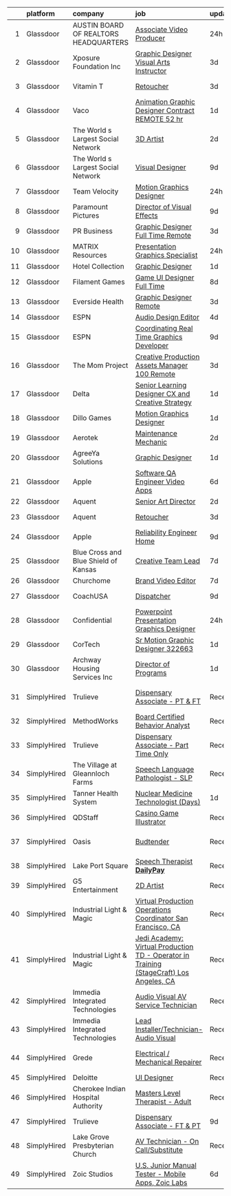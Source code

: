 

|    | platform    | company                               | job                                                                                                                                                                                                                                                                                                                                                                                                                                                                                                                                                                                                                                                                                                                                                                                                                                                                                                                                                                                                                                                                                                                                                                                                                                                                                                                                                 | update_time   | location                 |
|---:|:------------|:--------------------------------------|:----------------------------------------------------------------------------------------------------------------------------------------------------------------------------------------------------------------------------------------------------------------------------------------------------------------------------------------------------------------------------------------------------------------------------------------------------------------------------------------------------------------------------------------------------------------------------------------------------------------------------------------------------------------------------------------------------------------------------------------------------------------------------------------------------------------------------------------------------------------------------------------------------------------------------------------------------------------------------------------------------------------------------------------------------------------------------------------------------------------------------------------------------------------------------------------------------------------------------------------------------------------------------------------------------------------------------------------------------|:--------------|:-------------------------|
|  1 | Glassdoor   | AUSTIN BOARD OF REALTORS HEADQUARTERS | [Associate Video Producer](https://www.glassdoor.com/partner/jobListing.htm?pos=102&ao=1110586&s=58&guid=00000181b88c5df9b5d5897e800b73ce&src=GD_JOB_AD&t=SR&vt=w&ea=1&cs=1_423cadba&cb=1656658616227&jobListingId=1007973154065&cpc=632C08DE5A4EA969&jrtk=3-0-1g6s8ongsj4ht801-1g6s8onhai6hs800-01ecd5dc6df1b501--6NYlbfkN0CzcDFs8cjNZITHzPaspPYUdxCTppyanGLeq-qEeiOFHwY2WUyAnrlCtEZ5GVhe4twuwkeqr4_pF1yvj7ac6m-f5901tEcCJT60M50YzRJ4UZadKXZh7DfT8HXPoiqWHcKPweUpn6hWm4MJc5-etzsvyH7xlHGwUzlnKrT1uJzPWkt56GE51CZ4CZFn9nysYgga84DMZqube1kT6quX_q0F0ebKRW3-_GwjcDuEgHZYvTh2Bkzs-PT-DSlEW7cs7eaU6GS5Xcs-KcleCVGEMK5_TQdMWro7JXHtOiPIi0MpJ4h-2UMqS-OeNwSbkFtcBgrnlkoUM0ffyvqf8L8AlnoUezceC7TV0feehaf07ZuULVP6nHOC6T4JRlF4x1bKvuUtgeerueI5T4B1rN5zeP5N7MdpKqQcmuvTXwUB3sZtt60_ns3NHkT3QVxO-tajyJh5VfVb9l-fF0mNwn9MJSvuEV0MylnuUP3BD65W6niCynNrL2sGXOcosLQjGNr_Nec%3D)                                                                                                                                                                                                                                                                                                                                                                                                                                                                                   | 24h           | Austin, TX               |
|  2 | Glassdoor   | Xposure Foundation Inc                | [Graphic Designer Visual Arts Instructor](https://www.glassdoor.com/partner/jobListing.htm?pos=111&ao=1110586&s=58&guid=00000181b88c5df9b5d5897e800b73ce&src=GD_JOB_AD&t=SR&vt=w&ea=1&cs=1_d419dc06&cb=1656658616229&jobListingId=1007966152692&cpc=6BF42D0955AE9A34&jrtk=3-0-1g6s8ongsj4ht801-1g6s8onhai6hs800-8a365a13a67c87b9--6NYlbfkN0CHpSnjIPxMtekS58WZl5Olhjo2iWL5RjE_Boe0ccr3FrdQcWsIa6cPLpqwPByxO2dTXts7-qFqiHZBmtL476r0XdH1XalTepm69oHNNringuwtEbRhHexcHn9Q-A6nFTzr0BuIWJLW59AN5qeFejD37qSwlZzEfr8RYL4MUILiHfgoIecLRZkDhJ7XQ-w6lZfi5kWgq_sjccI0mCdx1R3CM0h8EvCg2dOpNF476fKrm-laL3lhWUzeDcpXrH5tbsNReWoBU8ZvpoE43qum6cT38oUHB7TiOFMeIuj3JWnIyMHv7Z3ABtD6RYSm6AHnIMYNTk1HgLTPOuLLKzF2dq342PIe_fJ12597tPFTQr6E-3DdLkd3Lij6w2W9oMdDIaKJnwH18-gdHlmuf_GfdizzRWuwgTDcdgPa4xTYBuPKqcIT2yuutCCtNRl9QQZP9B9MOeHEvMhdhffH5DMqJ_9z8vcFvADDQ-54jFWHJd7d5EYnl4NYoDe33WvfO43RIau9HpBVnZLQqxvxnsb5rrLk)                                                                                                                                                                                                                                                                                                                                                                                                                                                  | 3d            | New York, NY             |
|  3 | Glassdoor   | Vitamin T                             | [Retoucher](https://www.glassdoor.com/partner/jobListing.htm?pos=119&ao=1110586&s=58&guid=00000181b88c5df9b5d5897e800b73ce&src=GD_JOB_AD&t=SR&vt=w&cs=1_dd671175&cb=1656658616229&jobListingId=1007966840944&cpc=32EE424DE2B657EB&jrtk=3-0-1g6s8ongsj4ht801-1g6s8onhai6hs800-458f20c67496f886--6NYlbfkN0DMrcEu7yrtATojKJA7cEzGQ3FdRGWLh0CZQInL4ECGI6k5tN82kdM0cJmh4vC7GgicCuPW6XhUvTCezHddYGKn3kAU4L0SX9Jyx3DjUJ2YynEVYkwR9Y8HTdu1tRL5szvjUrFm6K9Kd9NNjkflS5dPtxEKooeTbkXep_NDaRCzIrDWzuHmIsJETJZU7GvAYPR1m2e5xxRvhHJ9vJG_Jfst7jC7Ej2AueSeiQJWVuPdcWqPfsxHAa24wI6zGNqzBo-EqhtqvsFtga68Y2Zuc5sOaW4kNnZuKAotsHV6ds4b53pDEJqOBvvfXrtcoItG0ftGpyq0xpwxKmBnWMDpQfHSQPCHZFoG6j5K6eWi5adUlTI4GuEjYYLuLyRELeuY_EwkFnQLmlz6IIBfpAueCWCNVY-xD-g92iy8dp3K8k-48ZIZd0UgPToAW60igKf4vCGOkgYqeC5YEZKi8-b5GKCw)                                                                                                                                                                                                                                                                                                                                                                                                                                                                                                                                                     | 3d            | Corte Madera, CA         |
|  4 | Glassdoor   | Vaco                                  | [Animation Graphic Designer Contract REMOTE  52 hr](https://www.glassdoor.com/partner/jobListing.htm?pos=123&ao=1110586&s=58&guid=00000181b88c5df9b5d5897e800b73ce&src=GD_JOB_AD&t=SR&vt=w&ea=1&cs=1_1c03ada5&cb=1656658616230&jobListingId=1007971871608&cpc=451933188B21919D&jrtk=3-0-1g6s8ongsj4ht801-1g6s8onhai6hs800-d4d4a80fe2e5aae8--6NYlbfkN0D_sybMACCpf9B-677oK5j6rPldVB6BlrVvFjO_o-GJZbzuF-qh4PxErFUqfUsv_6thq8g4D528oZ7ZC6V_prj0abU2-epovRai-qZXnmaBSbOCT3Oy3osdvbpymSrBpBhksOZe_KeUepKZAREmJN4LsPPetNaXk-TapOqKYSgPIJBpn5-T1KQu_1hjO2gztrlfzFnfn_E0Xna2oGjXoyvUxHQnrtdF6bA4519MBgHPEdg8IYMK0EiKPFh_BMcTxyxxB2oNAZcF1CVUeFFQorTk-q36lwDmefg6RrWOKMk2LwtEjDRscY6ZK5YWL1CgYxhKrq0Ht3s4YJf6RwyBrDLUyTW74pCUA2NchB9eTkeq3m9eNuMdxpCLjstm3BMxIVJupHJ_rtdWHBroANiaFo7iSwSS-t95RPMNM23h-77VoqLrkZsCPW0Et3Gi1V4ynuELgrEOL_fcA-JjSicvciUkU9BHvckwzUfHtYvuptOLy8RGqxIP0zsAASP6I_9n1m7oG6SV64QUEmMs9dM57G9wgfgt0A41RIg%3D)                                                                                                                                                                                                                                                                                                                                                                                                                          | 1d            | Atlanta, GA              |
|  5 | Glassdoor   | The World s Largest Social Network    | [3D Artist](https://www.glassdoor.com/partner/jobListing.htm?pos=122&ao=1110586&s=58&guid=00000181b88c5df9b5d5897e800b73ce&src=GD_JOB_AD&t=SR&vt=w&ea=1&cs=1_7d88d2aa&cb=1656658616230&jobListingId=1007969858041&cpc=654405A9B1E0A9F5&jrtk=3-0-1g6s8ongsj4ht801-1g6s8onhai6hs800-c7eae5518b519f61--6NYlbfkN0DSgjPPcnEdvoK3uuxfISLALE6pB1FR7YSHOr_tSg5_QGIhoz_2VqUepdcKLBLI_zSc8JSYPrJksObRBuCGAA0maepQYUNpBDjQ2JWKdMFomExmsvrdiEPDeqsyAKcBfgwefEcHVx_WeFY5uMafxHqLy-MNjpP-2O4gEBHOybauJ4v1fGOvD5GYNhdpW3FFZGrP0NWGV2M_vXLKMNTz_4gt-dVWsOgS3RKaIEQkIjjlocpdnRwBdsfu43Mo466yMHT0jsYfhpA9-HASCbauKrmsY95chgRJWF7WpVbMMgKawzKW31A0OaTMHHI0SMiuPovDmIQuC_Z-14M9hxGila0L_RaPJUEV9OyzWaGgMOfGiJlciZruDzRH7dg5ZkDXGnF0isPEVK4NPMpBJtMeFnHr_8WBGC3Bqrwb0_rxJMRk-mmp9tVzBVkwPp73TMnF2CFA873tvEJk-vv8FXNgUj_lL-PT2f0tbCVBmO_YIkqBxdHORHXi1ju5r8GisvHcOP9XJfBII1VPmASRjMWsM41WydTZCfV6D_mb4BJAFnSGoTm5gYxz3c1oVJ3RBZ92OhWxQ3Rv7PMQNQ%3D%3D)                                                                                                                                                                                                                                                                                                                                                                                                                    | 2d            | Burlingame, CA           |
|  6 | Glassdoor   | The World s Largest Social Network    | [Visual Designer](https://www.glassdoor.com/partner/jobListing.htm?pos=118&ao=1110586&s=58&guid=00000181b88c5df9b5d5897e800b73ce&src=GD_JOB_AD&t=SR&vt=w&ea=1&cs=1_d71300ed&cb=1656658616229&jobListingId=1007955687007&cpc=654405A9B1E0A9F5&jrtk=3-0-1g6s8ongsj4ht801-1g6s8onhai6hs800-ce8889ce7fc4f548--6NYlbfkN0DSgjPPcnEdvoK3uuxfISLALE6pB1FR7YSHOr_tSg5_QGIhoz_2VqUepdcKLBLI_zQ5boPxTjRiTM9bxT1QoaUOlrfsHjXjdD7u_YtKGV3lMlJO6Y-qOS1T_1INYeJezg33-OILdvl-nqj3731pyrhlwU2TCpzVvVh0ZCH5wJIOVcJpkMs-7SvtT4PMAcPweADp1FPdvE642c9-hP4wEPIYTIcMKDZ4cE-UeNB3FKzcpzTD3_PW5TyQ7pTvuKW_fo3wvYnSOgVn5Te-_-ibpkhJ3TKDrCxQWNvFQFOLFg0jzivNcFpUq8oztpgVT8Jdn4_sNsFCN9DbH1Cw9TTBuSrErE-dwJPUcEPxpxDF4d1wHF8L9oT8p5n38E5NtvVMkc0NyKiYG96xtt335DIXBxX_tw_q1DmNHvDRJUVY4D3UBIAMltLk-9ozX7IbFwOp-QubEmqBY0x7Bs4wcl4Tj-OGGW7X6Eojn_We9sLmVdWqYY8YFhGVhf5Zo7TGYsE_OqRGsd1n0wib129LbKIc2Vzr6IldAPegm_cAL8HbwgQJHL91FP5PW0xsOwtLBzBaydSHrORChv5eMg%3D%3D)                                                                                                                                                                                                                                                                                                                                                                                                              | 9d            | San Francisco, CA        |
|  7 | Glassdoor   | Team Velocity                         | [Motion Graphics Designer](https://www.glassdoor.com/partner/jobListing.htm?pos=103&ao=1110586&s=58&guid=00000181b88c5df9b5d5897e800b73ce&src=GD_JOB_AD&t=SR&vt=w&ea=1&cs=1_5e020b46&cb=1656658616227&jobListingId=1007973989941&cpc=70D6958B2CFB98E6&jrtk=3-0-1g6s8ongsj4ht801-1g6s8onhai6hs800-ea543584044f705d--6NYlbfkN0BmIoKocX2EPZz2-LnVx7uj6CrWseJC8UJJqrhDAcGvGRNfkRIuQJORHMGhgoMLvmYGsRsmv1pPn76ZsP_8RNjZ-MQZjfppVK3kdaEAmYsjJbUQfhv68w-4RDZGBFONO9bTiyU9tlfJM0B78Fejc0CpaC_gox3WUqy6473I44zGDINgRU_zKAcURw-aCB1BfvQQxxU-FtSiO4I2FKwy6dSE0a-r1v_FKwdLTjx1aYh_Pw0m2w8vLrotO-h_rcvxa9PAPycKCYo8vl7jOkk1ZzUDI0Jrkqg1gC9khbIG3u_VjRXmgCViK1KKYT1wzfq7oZqYI0WD7oqZSyI2FczDBoQCVFQ16AI_PllnrfnYvRcPz3gUXDWiBvqCQnqS_BhF6t_-UbHF0H8_14ckqCQOf1Pde2bLEeBaaF0tXevbdEM255ZAn89PLbAntOJn_CbUAha6cioSLQ_TrLo03-9CrUc5YHOxOjN6dieYl16EOrb885VV07bFDBYuMgD9WIZLBmQ_m82aUWB5Gw%3D%3D)                                                                                                                                                                                                                                                                                                                                                                                                                                                                     | 24h           | Remote                   |
|  8 | Glassdoor   | Paramount Pictures                    | [Director of Visual Effects](https://www.glassdoor.com/partner/jobListing.htm?pos=127&ao=1136043&s=58&guid=00000181b88c5df9b5d5897e800b73ce&src=GD_JOB_AD&t=SR&vt=w&cs=1_0e3cb702&cb=1656658616230&jobListingId=1007955077273&jrtk=3-0-1g6s8ongsj4ht801-1g6s8onhai6hs800-42e46bc7dd9808c1-)                                                                                                                                                                                                                                                                                                                                                                                                                                                                                                                                                                                                                                                                                                                                                                                                                                                                                                                                                                                                                                                         | 9d            | Los Angeles, CA          |
|  9 | Glassdoor   | PR Business                           | [Graphic Designer   Full Time  Remote ](https://www.glassdoor.com/partner/jobListing.htm?pos=105&ao=1110586&s=58&guid=00000181b88c5df9b5d5897e800b73ce&src=GD_JOB_AD&t=SR&vt=w&ea=1&cs=1_8f345ddf&cb=1656658616228&jobListingId=1007966459820&cpc=F41FEAB56D215062&jrtk=3-0-1g6s8ongsj4ht801-1g6s8onhai6hs800-215a19451a257366--6NYlbfkN0CjwBwvfVX1b9kDLr-RY4VyrIfcKb_a4-FgxXoxzwQLf-5TVTX78as9mxXK_rXE3KMZ-KQ6gN7acdxr187QaNw7QG2-q4Z_ctUwf4TLSGCvObpLusFm-N9_23-ESTFwS6zU41hUkvMqLoiYJUcqnqn4frsANllnSaFCsUH1psxv4V_GKL-sfNNjY_kEtdzYmm1NxskCkH134qvo3i8ubfgs8PQWhtUKSWTDpbsiTOBll7v7UyUUrqgkYx2Jv1QzxyTMBMweyCCSg4PDG6gSXmlu2dVn_zJ2BXDH5DMN4kcz2qKYH9k3P0t8U4vFgJ6k5TRvsAkysqOrs13vGLR3_WqQEcQ_P9IVOlLUxnM56TasI6hreSTVrSdYbb-ZLz5W4XR44rGTErZLIWKVL0tNPwPol7M8Nm8eh55KnmksvPT1nQA56NNlVFIYu9abWMmxqIWqqTf-u7ydGWfM2fvdadfA0MIsPm72kbUY_LFLfF-FgsyeKeCfuoR3vNtF_XYia8s%3D)                                                                                                                                                                                                                                                                                                                                                                                                                                                                      | 3d            | Remote                   |
| 10 | Glassdoor   | MATRIX Resources                      | [Presentation Graphics Specialist](https://www.glassdoor.com/partner/jobListing.htm?pos=121&ao=1110586&s=58&guid=00000181b88c5df9b5d5897e800b73ce&src=GD_JOB_AD&t=SR&vt=w&ea=1&cs=1_69aac071&cb=1656658616230&jobListingId=1007973733463&cpc=FB7E4A1762AE5BEC&jrtk=3-0-1g6s8ongsj4ht801-1g6s8onhai6hs800-a62b5f047dc4b6fd--6NYlbfkN0De5ppvndiyxA0pMSLQzOe_j9Mra0KF_8EhxTxOKXtZIfhM20E97mGJ6rqAxbACvL-cqAF-LbHge5qlUJ8Xb7cG7dOjdhgwkpFTkFp7tgIo7_0uQXUrHSageNGZ7bRRgnULAqrkfFo0X7TZoFmY6R4spA8C6oV5v05za3hbZx801fVehutvCVClPq5UqOWFk2aRHeG0NQvcnb69kfdStRw2kd7D3q1HaOPzPXwSjn4C-FuSmg39ggviuJYxZ1oLGbWQQU5fVcNZZkM4sDatxATJuGa3UnqszeedgdZyhofFGliddiKxns8i3dMk5dUR2a2JTKjDIiKrOPGln1xb1ZU3zsm1xUCweMpWXWAQEcwYdyF3kT9xlaQfva_VaCaKQCXZfy0JMX5NM9OhL5x5Jc24-bDWYOO-DhuocAcrSuY1WQEYim09qnMRyVrHT4O11lxWWlr71NFMz6c6hl1UDm9kq0sCt3lREzgxy9P5ycCvbnOxsmiLRJmO9aN7Yv666ZMQCTUXgHCOM7-mEQI9o1JWGgaov2fMJsIssQt48ANthPTjAJcTP25Z)                                                                                                                                                                                                                                                                                                                                                                                                                         | 24h           | New York, NY             |
| 11 | Glassdoor   | Hotel Collection                      | [Graphic Designer](https://www.glassdoor.com/partner/jobListing.htm?pos=107&ao=1110586&s=58&guid=00000181b88c5df9b5d5897e800b73ce&src=GD_JOB_AD&t=SR&vt=w&ea=1&cs=1_88a1b15b&cb=1656658616228&jobListingId=1007970682240&cpc=9C2286EA3771AAF6&jrtk=3-0-1g6s8ongsj4ht801-1g6s8onhai6hs800-2846fa6930b00c17--6NYlbfkN0BzrZSFdAVV-1Jeo9bHpapEEpS_U15z8xqaVgI2ZBIzHuwp5rJLlL1tUgNGcQkftNQ87PAfNzgfSpEcj_O2YG-_1cue5LwENbmDs2TrZo-9xFUjMQxf1GhjxyAyenVSar3jLtOGdd0zuCckrIQw5cIzcnNGsMMI1UOwPzfWRiFwCbxviB7h8swPi30-IuGIFGJJM-ux2wTyOhJkfnnzvrEl4A0iLv6hHmdOPNUmsN2It7NFiNrIP3WllOlmTYiRlPYwf7yUmDZtjqQE6xUXNwWhNBM-NdNd_bdW95TcFudsp5b2nyh6PqaX1ABecvEP0wBKijgxSp9atrgR_4OccVd866LUgikKcFBANm3XmjvjxEh8F7HYSFs2U56EBHRm5EZ4_3Njo-S-MgWxwDJIP_oJPaVixOk4byv4RQNsdBM1C9C1VTv-kaZ1mvw-gxmQaVTZ76Zj5vyp7rsRwuI6vuiwAyedqFQgM_uK1L7_xw_3xLbRr5CJlB_iI8tIljl-jx0%3D)                                                                                                                                                                                                                                                                                                                                                                                                                                                                                           | 1d            | Miami, FL                |
| 12 | Glassdoor   | Filament Games                        | [Game UI Designer   Full Time](https://www.glassdoor.com/partner/jobListing.htm?pos=104&ao=1110586&s=58&guid=00000181b88c5df9b5d5897e800b73ce&src=GD_JOB_AD&t=SR&vt=w&ea=1&cs=1_b426a114&cb=1656658616227&jobListingId=1007956964808&cpc=AF770993EC679D41&jrtk=3-0-1g6s8ongsj4ht801-1g6s8onhai6hs800-4cb49892fb7fcc95--6NYlbfkN0CIHMGocNKd5hoXLwwKXhS247lQakt22NtwViB8HW65UO_fRUkh-j7Og1M8k5VNV9qYPiHtjiCoY_O-c9otiDtR9LNNKFnoF5Wicp50DmFLbTl-GMUESfQFvHm4qb9t0MWvEWUxc542U7m8IAjIlC0QIQeu1griOijYGId8il01kB8D3wwdT0JXlfjOe_O1cvV6wnSIDH-LFKTx6_sGMtRkBCKrKNDb3anxJpUP3g4Mccw0Y6LUzbWSJrEFwKf9oFpeCcDt2cNfSuMap1qZjU9qGgvA7BoYs8hDMT5Jh1GO2D1H5xd5LMJ_CvNnmSJdHzgQlnKOiD970yW89f0jfeh84v5Z-ziI0yRxfeNzfp93bugQW8U3XNQSI2nA1ijibWbDmfasNX9MSg2AiHAkgK2x1wBa4qawUx_D17-a3mjP1qcrO7sI8qiP2glSVQ9uqPA%3D)                                                                                                                                                                                                                                                                                                                                                                                                                                                                                                                                               | 8d            | Madison, WI              |
| 13 | Glassdoor   | Everside Health                       | [Graphic Designer   Remote](https://www.glassdoor.com/partner/jobListing.htm?pos=128&ao=1136043&s=58&guid=00000181b88c5df9b5d5897e800b73ce&src=GD_JOB_AD&t=SR&vt=w&cs=1_b8a0caa5&cb=1656658616230&jobListingId=1007967278069&jrtk=3-0-1g6s8ongsj4ht801-1g6s8onhai6hs800-eb07eee0f1a4525e-)                                                                                                                                                                                                                                                                                                                                                                                                                                                                                                                                                                                                                                                                                                                                                                                                                                                                                                                                                                                                                                                          | 3d            | Remote                   |
| 14 | Glassdoor   | ESPN                                  | [Audio Design Editor](https://www.glassdoor.com/partner/jobListing.htm?pos=108&ao=1110586&s=58&guid=00000181b88c5df9b5d5897e800b73ce&src=GD_JOB_AD&t=SR&vt=w&cs=1_85e1b7bf&cb=1656658616228&jobListingId=1007964563173&cpc=26740BCDE5E48596&jrtk=3-0-1g6s8ongsj4ht801-1g6s8onhai6hs800-b4bb0e5f13d1bf4c--6NYlbfkN0DAFTyt7pbDCC2JPO79CSdi1dIb81yjczP5qsKcZIxgiYm3-7g-689Ur9xqU8QiYHUeF44ajlnG-G8zXlcfqY5JfEoOU8EhSQ4Dy6hfJ1noPqFHePcF6ghgTK4Kz5YgKS4hudzZcptybU9V0YTkzn5bVmChCZ7EAOujRNets6W5dfRAHbNVrN9vijA-huzmd3TEzSrRLttbJBpbebbsaONkb89DvkAtITmsyr1xri2x6rdPYHeQ0xb8-vpNhSbtO2jELN-6ukKhR8tO-FlB47LDErTpuB1-aF4oTz68De3Rl_whJSumQRdNbdQnSiArUV6gpbxmXBA-Exym3v2F9TG4fIxZWpf19mfF0L5Hdi5sQVHTv_EdJEZS_EQT0AGgDXm2Bl13KwQ829DlJs8OAkwsmw4JUzCBnR4VYSue38MbEqYPy_wGju1Eip9UrDPRPbgVSWwHofeg7A%3D%3D)                                                                                                                                                                                                                                                                                                                                                                                                                                                                                                                                               | 4d            | Bristol, CT              |
| 15 | Glassdoor   | ESPN                                  | [Coordinating Real Time Graphics Developer](https://www.glassdoor.com/partner/jobListing.htm?pos=110&ao=1110586&s=58&guid=00000181b88c5df9b5d5897e800b73ce&src=GD_JOB_AD&t=SR&vt=w&cs=1_58faddb2&cb=1656658616228&jobListingId=1007954527640&cpc=84DBBAA61F05C438&jrtk=3-0-1g6s8ongsj4ht801-1g6s8onhai6hs800-3bf1e19fdc7deb42--6NYlbfkN0DAFTyt7pbDCC2JPO79CSdi1dIb81yjczP5qsKcZIxgiYm3-7g-689Ur9xqU8QiYHXm6cj8mBLtdDwtBNZdWLbw4z7Mol2IX46XtTphJDI4PQsq0KOwrqLd805UhuK6p79Y7kXJ6Z5E7WE5oA2EwWbtVzjxqrUDvMU13GuEZ9PHheXHXr82YWdKZ6yzv1Hek5BWyyArACckdwDx74zCBRMAcSYxP2aKfxe8HMeWbRtv7spKN-iFLeHF3KgOuafmKFgmyIaoEZwLnCF2ZaPiA1rIkbpJoYGUxbGx_g4c_alRnfGdASfXwyr-OfDpcQMZMyiGkU2EVUTrIU4bYN63NBiSPIlMIYPi-2kJIzm5Vlc6PfKf5gRMl6AzVMF_dv9bDcd28TepisNeqeCA2M7fizCjtGA4I7ABVwhzqPwa67GM4NOqncELW-5qzUnLX3Jf4EXGqSoMUvZrJw%3D%3D)                                                                                                                                                                                                                                                                                                                                                                                                                                                                                                                         | 9d            | Bristol, CT              |
| 16 | Glassdoor   | The Mom Project                       | [Creative Production Assets Manager  100  Remote ](https://www.glassdoor.com/partner/jobListing.htm?pos=117&ao=1110586&s=58&guid=00000181b88c5df9b5d5897e800b73ce&src=GD_JOB_AD&t=SR&vt=w&cs=1_48bb8069&cb=1656658616229&jobListingId=1007967335052&cpc=3DB599BF2F4828F0&jrtk=3-0-1g6s8ongsj4ht801-1g6s8onhai6hs800-974b1802d1b2ca02--6NYlbfkN0BDp_epf89aHDQhKpPegNJQ_ldQpEFZQsM9OcONMGxWx6pU56EKHF58QjVdAUvn2gXr-4qKVmuOqO2hh6ly2Lf9qKVUf5r4iwWlmpI275CADJQJn0IoDHZ2YTcybY9agQbHjv9SV5rRof1Mq1PdjCdVMrcXqoboQwxY5vbBnClz10B-vbC-S0EZgquujyTndPjvj2LpQntAOhI76MIVTh36DKEMbTTiuaaI24CvriCfkBDyqexUYtfb3oMUMOhm9U_wSKPJPxv5RSsWMqolXKSZ00agq8-fNc5Ntol_eXkxDZLr9Cb4e1lCr59WI9fsuFPWe13embcoRlW-ET_OgPnZyuKdRwKkyUK1NAVcgRduii2E5oniixfHRs7Lf-GpwcvRhfGXTiESOeBzcSQIDb3do3PxHWX1sm51Q96GcdYVn6TGf6Ue3Hu0MFHEKcvUl5gteMnmk8plYAaI05mPDaB0Eqpn2zQiByXsvS0Zzpey8awVTuyupkLHZ66x_3qQ8ab91rVD7oCYLSzhzYe19NoawImR7UjdQRJlAqbpuuE3-nyGaCfYQy2JRlMXl4d-X3lyee1ZL54dAQ%3D%3D)                                                                                                                                                                                                                                                                                                                                                                                  | 3d            | Remote                   |
| 17 | Glassdoor   | Delta                                 | [Senior Learning Designer  CX and Creative Strategy](https://www.glassdoor.com/partner/jobListing.htm?pos=130&ao=1136043&s=58&guid=00000181b88c5df9b5d5897e800b73ce&src=GD_JOB_AD&t=SR&vt=w&cs=1_a95b0c97&cb=1656658616230&jobListingId=1007970454369&jrtk=3-0-1g6s8ongsj4ht801-1g6s8onhai6hs800-f31a71822d83e30b-)                                                                                                                                                                                                                                                                                                                                                                                                                                                                                                                                                                                                                                                                                                                                                                                                                                                                                                                                                                                                                                 | 1d            | Atlanta, GA              |
| 18 | Glassdoor   | Dillo Games                           | [Motion Graphics Designer](https://www.glassdoor.com/partner/jobListing.htm?pos=109&ao=1110586&s=58&guid=00000181b88c5df9b5d5897e800b73ce&src=GD_JOB_AD&t=SR&vt=w&ea=1&cs=1_e24dc8f4&cb=1656658616228&jobListingId=1007970670654&cpc=9C2286EA3771AAF6&jrtk=3-0-1g6s8ongsj4ht801-1g6s8onhai6hs800-e3d050c6006e1cb9--6NYlbfkN0D2Wnbi4oB4OiUU4WJpTBYizF8TtsTFE1kvJevYRvAEpduW29gnBTFPoR2BS-krU5Mm159ahE6DoOM2-yLvkigjtgVqMa2USLblTxub3ZA0FVlkzrQhI2xszd8J2yfgn3qJ0pFKo5_srTcM3sqjy_CQdTvGpkNZzm5jg0c-1dZVHx6OUNT9HM0cEm-znrpzUXTjn-j1NJvUunWdZle9Z8aO6U3VCDFOa6EE6-_dwstbGg57qX8OQTB_m50ofVoWu6D0eYFEc0ivnLWA0tTU9G7n2sgADkKwBHodYMFJuLhKEKUl3IF8FIJgkcpxOX7vApKym2HNMh4UXJ1T8pr7AmMlUAWsUM0vECcQ24XYkECmY7kToQ-ofhGX-E0Z2C0vhem_YLQSu_rCfrc6uqRENZvh692a9urDuWKSRoYEQ7I3LPUdlKz2R1UhSvSUSk-UsG_zvJUZaxzqOs9pk48E8bPgQnG4jgX3NZFz7SSVarhdkVpdlgKhrHAf9ae_d7llldo%3D)                                                                                                                                                                                                                                                                                                                                                                                                                                                                                   | 1d            | Remote                   |
| 19 | Glassdoor   | Aerotek                               | [Maintenance Mechanic](https://www.glassdoor.com/partner/jobListing.htm?pos=126&ao=1110586&s=58&guid=00000181b88c5df9b5d5897e800b73ce&src=GD_JOB_AD&t=SR&vt=w&ea=1&cs=1_448a9f59&cb=1656658616230&jobListingId=1007968861376&cpc=8795CF9063CD573D&jrtk=3-0-1g6s8ongsj4ht801-1g6s8onhai6hs800-03e7787c94c4379e--6NYlbfkN0ChYVx_I3yfZ_JDY3EFoivtqvi_stwnZ_kRt8Dowt_l_d1ydueao4NEjoTwCq0_t1yJ4VaD2Jljj1P4LK9VbjvQKBssB5ms2NF1xUZY7ngy7xB1wqau0Jn1_jhfLShtcj_Uphgkv84i73YFTkx1C3W1YBKwis0F9HDaRzbr1J_yL-mLY0Ga2s-pZ9Zs3i-0RzGz2KLSQgO9IbBEvSW8U1nJfoMvJA1RKqUlu-_R6S3lbpkT7M7eynHeDU_GKLliXSybIzxtOzTrv-NqHVvp_KJt2JGerVgmzQTM7uGvlG0gKipRYCenqeT8d4zF8rGdoCO4Tk2NGS2ljVFdKR9LX8RzdhB8Zirlc3wCuf6k6Xg56QrHpAl4ufD1mmjb2cJiLa_i-V0unvTUBqXb0rbPmPh2NoiIx0FNCqhITuEGaHa1JpYcLjkIlkGeQ9WP2I2HAXBexL4tlrDK1vLPCvfvj7hoebj7wi3_0XOZc3muoNcPS1gwBXSW4yGIQGLy6Rg4ZZopx_i51gcBEECKg8aQpEsU64s-hczKSn-awgH5PHZHdw0Gac_1ucxneDFf-npZucBnnyY8_3RHVe9xnZpRffT9GG_9x8VDYpISviwL4fd4IhxWlVeW6Ot_Pivfn-4ObwEjZzh5yJahQ87eECv3U5gQVzKqwbzqEelCk97BdwA-R8-JRce7I6UyTeYyw8wmKiroCizMUc4e3YND2oaKHu2qVbAXZdao8LPUYMOd7V1QZ6AutWeAZa8d4aFiTzT0HxAkt9T3DymAIsEZfF01UoXMnjkoAEz6NQsqZFRANPiBws23i7VlQYtcEuovvaXjsehhr68wvj_GLhy4XB88FGA18ZM7zaKVxUYbD7Zw84qWWwfKpz06zGt_R7deq2ET_wR0InVZcOB8XYr0WTG2kVPcb5iBM10cE8KfDW0z021BzT2LRT6uiMiVWNhKRSicS0o%3D)                       | 2d            | Dallas, TX               |
| 20 | Glassdoor   | AgreeYa Solutions                     | [Graphic Designer](https://www.glassdoor.com/partner/jobListing.htm?pos=115&ao=1110586&s=58&guid=00000181b88c5df9b5d5897e800b73ce&src=GD_JOB_AD&t=SR&vt=w&ea=1&cs=1_2b0a9d49&cb=1656658616229&jobListingId=1007971044618&cpc=8795CF9063CD573D&jrtk=3-0-1g6s8ongsj4ht801-1g6s8onhai6hs800-400e35b93e626196--6NYlbfkN0Dwb_YIohz4zuU9-hizYTxpAJ9-qZQvsILXUPhgrrTAx5tS5Q7cYMYpo6ALWUQbQqOnTF450rsbnly5_9QfIbn6FqUYaydb-AYsy95NCyN86mLGjZmBzzlmQ_QGUGHLfeUq65dINPJPcvOdsoR6fSBKrKkOmlcz8sMSDonN96vBvUEYZUQhfgRqyC4JWKzplOTel6hqU0fZvF0gpkBuqQNstMSryxOfH2-3sgPyTdMJn_m3ImeueebudSAVZMyq0a9VL1lUGHEux4l3ZOd_TuNDxOouqsYcf4i86QcqsIlc5ZVvbZaprCeLelJV_nCCcDvw4Z-UQbhtqshJ90DTn7t9tcH6aWt6N86wkpvBv-hBnArqzoPZZ6Z9owaMaK5AjTBXX-Bk8NSB6y3jU3ykkaC9WhV8Ys6WLasBnvWptr_QIZzntHd0xn0C-AIxFD82OeFdVjkLvakucpMNZ-FfOmrzfYNsIxdNla9lQbrj7GRPZfXiTCZ-5xOi)                                                                                                                                                                                                                                                                                                                                                                                                                                                                                                         | 1d            | Los Angeles, CA          |
| 21 | Glassdoor   | Apple                                 | [Software QA Engineer   Video Apps](https://www.glassdoor.com/partner/jobListing.htm?pos=116&ao=1110586&s=58&guid=00000181b88c5df9b5d5897e800b73ce&src=GD_JOB_AD&t=SR&vt=w&cs=1_deacf807&cb=1656658616229&jobListingId=1007962891889&cpc=F41FEAB56D215062&jrtk=3-0-1g6s8ongsj4ht801-1g6s8onhai6hs800-98813c29137923ce--6NYlbfkN0BvKrLyj5gPmtZO9T8euul8TCxuuKNOtzRJOomxnwSEodTz2Bc-sPZl29JElYHfcoRIeYnKWd2FyuopdzRoUPRan9-cCg3sOji6jK9I3uCRF4JEtV6YDKaEalju5VdIzpXliKUvD6Y3VOFruxAsc1nUHOqg3ht6zoLF_4yBa8GaEQuMYhNn56uP60giYQ-q5MxyzUf7r37qnq8Xo2hmU1GMUPuIp1Db6Wd9ImrILyMzblKMVb_JLlGHn9hqd1aotjE0EBwQOfrzftW-sRqfWekCbbl6M2t9JDj4T-XYZbp2o4LLUQZPhCFeyiRkvyzKHlgrSJC19FQnaW5kAnPoar8G37pnf_-zDnOBBvf5Yfg1UzOlVMvrqYJimjW60DknQGMfnSo8dumd0xKNWZhg2WB2pKTId601lyNoEEs5vx15uYSSDYfCBp00UtXx0PuTnSOP6ZOb7KsCbE_2ppX7-9O7GL8lPsZ2qO3vUrmXXIbfdN21xgMYa2Lymwq1t2ESB9pqgy_MJK2xJDmTh2BC1kdzHTJaMpJnktcbtQbeABSlHW5Z9v855dS0hvv041qMq4BdGmvM9ZrmmXrZ3dB-RTPCPYO1JK8KPV80hXVxtXAVMgG5UzoJ629Pclbi-g0Jpwqp0slNe1jHtYyhh5eV4MZQxJC57niP5ROllalDGoji_bYT91pGlGCxsbMz32ll9hijYaaeS77dgxR6vdRR-WRXUjYpw1XFohplbG-3MleQhKKnuT2ItEDbp9r2NgL10_pnJ2T4ABqIobMUgCou9vyo2wRWyxyTVY5ZeKp0FGdAF5hiyoGHhuxDdKujDJoNoG_GsdydCHCZx2t5oWbfBw5LVTiohPK-7QR0iJvtZAvk4wLp-n450BpehOcGlipJP0tf4DtSAr3iIVFaeYcs90TcIftfM_VTNE3CsJQk0U9fm9ON6cFbBl2dnLlbC4H8W-8w1H6h448jDg%3D%3D) | 6d            | Culver City, CA          |
| 22 | Glassdoor   | Aquent                                | [Senior Art Director](https://www.glassdoor.com/partner/jobListing.htm?pos=124&ao=1110586&s=58&guid=00000181b88c5df9b5d5897e800b73ce&src=GD_JOB_AD&t=SR&vt=w&cs=1_767bf1aa&cb=1656658616230&jobListingId=1007969463672&cpc=A65DF3A704A48F9B&jrtk=3-0-1g6s8ongsj4ht801-1g6s8onhai6hs800-1756cf1c76a89f0b--6NYlbfkN0DMrcEu7yrtATojKJA7cEzGQ3FdRGWLh0CZQInL4ECGI9gD0Wolx9R2v-Aex0-GK06pqsK3pbkjKhtOFK9z5PKuuVrfx0ViYN0T9rO9tnhfwyNPRk8RIpwAGYaxkmtakKkTUKlfqxy_V8ZASRXc9fwud_XgZZA2SI_A-yqQjubNhBetpb5IuqTXX_jCk8z1BI9SSALamCFpRXh1RDdDGZBsQBL9eYhbhjZMmmNxtdSH0LjSbKhGLDWpiVGivGa2-hJ8V3MBq_3L6nMDhWnnejOe9QeCNtwLTnuI2v-Ncwl21J9Ky-nv11kn41EEtnTBLaMoCDt_pqxK70YkSCiDr-1vWZm2XiZYKJ5JUNPi3uvHKDZ9P-ZLSNdQ-FWz7_DHPagUKsfQ3OMdELmfMPyuDuSlmOE6G0BGSaYLsTeJvyc5YveGw3HAjZ5afL1dqyy9tXdA4_PHstyFVw%3D%3D)                                                                                                                                                                                                                                                                                                                                                                                                                                                                                                                                               | 2d            | Atlanta, GA              |
| 23 | Glassdoor   | Aquent                                | [Retoucher](https://www.glassdoor.com/partner/jobListing.htm?pos=113&ao=1110586&s=58&guid=00000181b88c5df9b5d5897e800b73ce&src=GD_JOB_AD&t=SR&vt=w&cs=1_a1643ed7&cb=1656658616228&jobListingId=1007967009881&cpc=B076152010A3B66C&jrtk=3-0-1g6s8ongsj4ht801-1g6s8onhai6hs800-cf5521387646f5cd--6NYlbfkN0DMrcEu7yrtATojKJA7cEzGQ3FdRGWLh0CZQInL4ECGI9gD0Wolx9R2v-Aex0-GK06q_AYOzvcZwPSjK54u-6pWBOM6MeSijfh0uMBTHSMqJ2JovMJqgoRenvsyZ-K2jW6TdZL9JTNxY1A63E7b9fN7MpggD-wawhvrk0_QK6YKlR6bUo6mV-l-386EN3mqVH0PHK6FYk3HQVPorSClfAFv7oxtOQQdStlCcFJjQadgt4P-1Tkldk03dRvuNI6WdgfNhglPtCC8gB2PderT_S9VcmrXUFczWGBDSQ3m24kQ3jpLOmey_t8wK67_mdjaG5DzXHwBpaXwX_3ZUZ7vU7bx4Uif7pRWlb9Ql-yVi2Z3aO_GY5ZEzvxaAwZe9pbSD2g20xt7TbL-qHcdIyB5OEbjadvBwytlYwCWEMjjjdUAGur9Q3dLgEaURJvdFnN92kA%3D)                                                                                                                                                                                                                                                                                                                                                                                                                                                                                                                                                                       | 3d            | Corte Madera, CA         |
| 24 | Glassdoor   | Apple                                 | [Reliability Engineer   Home](https://www.glassdoor.com/partner/jobListing.htm?pos=112&ao=1110586&s=58&guid=00000181b88c5df9b5d5897e800b73ce&src=GD_JOB_AD&t=SR&vt=w&cs=1_bf315bc3&cb=1656658616228&jobListingId=1007955803315&cpc=AC285F3A3ECA6BB0&jrtk=3-0-1g6s8ongsj4ht801-1g6s8onhai6hs800-f502b86a37496a25--6NYlbfkN0BvKrLyj5gPmtZO9T8euul8TCxuuKNOtzRJOomxnwSEodTz2Bc-sPZl5OJ9R4TJsNekNb-P4y7xUt3jF8DIgb1ILVmxz2JST2kRL_3KZKgvO7fhK042rL52KHfaQbezF1DR1RbtWIEeDDgstr_qTnp839TiSjgIwH12RSAT9SUiFV7Y2hGUpP_kGIGEJ3j3SjT8GNN6dluP6FBzR8owI_jJPwIm0Lcwc9bpHQUO0Wxw2w99_kSl3btaScgrWzk5DKfOA7HSbxOj_tqUbAkGf3RGXWIj7IJeLCRFJun9FDzxo98lpUd2TLVnDgNuHy2Ayg0Arh_UaXut5deILQ_iDQQEwlKEAfW7XIZCm79GFy7MnKBGy9uD_M7Dbl8F_xGDUEVpwDNsCLk7x3JgBr3jSJ6Cf2W4V04tkWkaVerzID4gcF407vjTAtQdu7Bl4mKPFSuSUHdAZ4AnsJK8XjM4z6e11FfwUKwZT75vqdC6iGS1r8ttb22pjZVhIc85u8rWdPf4dyG_lRgzuvT7zXywTnR9LeA8mpDmQSaEzKXIacO3iq29sa8X3FMnWfXDwRtfHlTuZIwP7h3UpRZ6S3zX4QgznCCMRgc30Tij6xL3xP4aHBg6NdDM5hux82pDY5YNjiHnTtRTcGPUQ87ie_w4bY8966MzpUioiS5cya1DcSLw2rc2g9ffiQrkJMgKjj8PJMguN_co2rv9jS7j-1GqxeaDkwX1HTEjGIqZNbnMZyHvsKyn-xK-dOGNw64r4oZVc8uWjoe-oH3aosTCKjpZ9e-ExVoAGR1qH0w_qIETCzJa9BUDowBCQnNPW1X6JtFuhkU5EJEoWyd7V7ucKCqj2BwuWo65i6ZPXNtsUng-TKtq5M32Oz6IMO3HMjpVxwOHxTSS1vPxf6nCAueeyLbJz_xuqrSm9U1VTB3m2wBnKEj7r3BgS7tweutVZ8GYKawIjIQ%3D)                     | 9d            | Culver City, CA          |
| 25 | Glassdoor   | Blue Cross and Blue Shield of Kansas  | [Creative Team Lead](https://www.glassdoor.com/partner/jobListing.htm?pos=101&ao=1110586&s=58&guid=00000181b88c5df9b5d5897e800b73ce&src=GD_JOB_AD&t=SR&vt=w&cs=1_cdc43496&cb=1656658616227&jobListingId=1007959805048&cpc=F41FEAB56D215062&jrtk=3-0-1g6s8ongsj4ht801-1g6s8onhai6hs800-7158e7f6ee7b710e--6NYlbfkN0C0fM3cAMPIJxx2YJu0-54AUzYyvdboEQAVt4G_xOBTWEOaDebnHlkXFTc2Kq0ZccRq3eiQXJOJU-mfQQI1V9ArHlDUx5-eiyJdHZoNHa8Lu5z2t7dWnHC4YgfwMioIP8MmyvSJ7Fo8XoDZ2--oEHDh3Ps6NBjCLk_sTi5GKYmauoYbR1qauX0-d_wwLshLAU46KrLb5YmIoKTHq5d2THnlUDFahJ5mMJP61474s5pn2zlAI2Fv7NHOEZRsLmzfbH5KkfepvPYrOS4Fy2nhQbIdCocgPmENeEQbk-ePnd8Cgfg1mV-llJ6OHBMfdOJbz07HUnbiD3NrZ43Py3SCf-eBS_SinTwwBN326-rZVmOjoar3xiBoMDmBB8qV8vPa9WVStPJkmpCZGbOvNWPqCwGT5v4UrFF2ddCa4dN7TtE91K36OYEjZadREBW3A5JkBygnHbmt-sDJUob165aCpHgf80Zae-DdYGrsHjFkj_-pATu3ONv14Q8rxPYbEYEHKxC7le23fOeuV-n36GItayUKf9w9cqp4o9-kEhHOSuwxCe1h4paswYXF2AaSTem6CpQ%3D)                                                                                                                                                                                                                                                                                                                                                                                                                              | 7d            | Topeka, KS               |
| 26 | Glassdoor   | Churchome                             | [Brand Video Editor](https://www.glassdoor.com/partner/jobListing.htm?pos=129&ao=1136043&s=58&guid=00000181b88c5df9b5d5897e800b73ce&src=GD_JOB_AD&t=SR&vt=w&ea=1&cs=1_94716def&cb=1656658616230&jobListingId=1007958853059&jrtk=3-0-1g6s8ongsj4ht801-1g6s8onhai6hs800-2eec87f769b81041-)                                                                                                                                                                                                                                                                                                                                                                                                                                                                                                                                                                                                                                                                                                                                                                                                                                                                                                                                                                                                                                                            | 7d            | Remote                   |
| 27 | Glassdoor   | CoachUSA                              | [Dispatcher](https://www.glassdoor.com/partner/jobListing.htm?pos=106&ao=1110586&s=58&guid=00000181b88c5df9b5d5897e800b73ce&src=GD_JOB_AD&t=SR&vt=w&cs=1_b31fe8a1&cb=1656658616227&jobListingId=1007955253367&cpc=883DC43018083D9A&jrtk=3-0-1g6s8ongsj4ht801-1g6s8onhai6hs800-0495f829878d2db1--6NYlbfkN0CrKT5epyKAxBI7fA1nUZyyUU8fk9EjYykP9V9onT50bPhN1HioJcBPlibeDmBEcScWxhG5tR7LrJURXjC-tNADc6ihGZQSel5kJ-pjpk1ANetkvfVMYVkkLViOaCWtNdgFs7r-bJjL3v0Teg26g2vzQBahDTuhKlXLpDL4N8zO8s2PfGO5QPC6JUrz1HnYHTqo_u7V1GIv3gp9jx79Wbk0B9AtEhLNhu_qWEtnV781jaAeIisvmjHRyK8NAr6WtyvOdyVhWo0zwZvwGPINkrkZUnXVWQaxWHSWOAm_hX_jjImVUJbUDOO91GQkIhcxCTlA2Dg4ygWe_g6cB_Fo3wXWxPDbM4ogJtTUAjjICHGqllrGHuuhtO7oaVBeymxy89TdAczL_ybqaxPAT_pkVQnzV5GAHlgYB3uMkFnpp5h_Tnyv_HGWZ7lJosFJPGEbU9dAWzgicSmSiMe3e_XI_B5lfqBDDlfKQilXeNVLHTr1dSBGEIbcTTcIbi5GKj7tMTEAvPrgxI3IEnpeJZdOfP-eSdDnPFu-sySgMwlo6N36g0m_hMkz4lDDB5MLHynB6pQAJEHew7fovwsN-vplLezc)                                                                                                                                                                                                                                                                                                                                                                                                                    | 9d            | Sacramento, CA           |
| 28 | Glassdoor   | Confidential                          | [Powerpoint Presentation Graphics Designer](https://www.glassdoor.com/partner/jobListing.htm?pos=125&ao=1110586&s=58&guid=00000181b88c5df9b5d5897e800b73ce&src=GD_JOB_AD&t=SR&vt=w&ea=1&cs=1_baa5bc01&cb=1656658616230&jobListingId=1007974854951&cpc=AC285F3A3ECA6BB0&jrtk=3-0-1g6s8ongsj4ht801-1g6s8onhai6hs800-a029fceb4cfc4121--6NYlbfkN0BQtIL1-0NRC6igtquJF2RNKhrkI5Y80MbIycaTJWN9374dXjbkVV4k-fkz0-qpx2MrM8MTQagc92-IfCTiinOm-B6bclxG1cpRJlsbhZpTCsbIVIJvcaI_Okl7VGDmQoTlbpU3zyUMLEb_2e4ipaHrUPpapTVets3YlaFFZkU6ZYTutuessZ_gtF5pmJXAPuRau58M1TfM1yfrQT5mGeEA_NT6_YkaHJLOu6t8LxNpaZKTl0-ChmpSTh8GfO6z_2S4QMtzVLe4gl47GYchFi2jR9fE6QPp3RsGwLTQiLkh-MuaVzrj0PLzn3bBWbuEuz02b8I7O0zSv5qhtncUXtrW2kdn2gQBMRH3rIC1kzj7zEJJC3J3rGHqe6_FV52EPmk9cwzh7J5vsvpsmoTdbjaIaofgT_5myhZOPX0pqb6E-HrMPTldhnhyFng6l776nKMet1lhiZ28lpyxYxjp-d0EPQec_ixJOv71mKVMRdPyaAVc43egmhhAjNNWFEcsrhjL7saULnnxXnronR0yLo5z)                                                                                                                                                                                                                                                                                                                                                                                                                                                | 24h           | New York, NY             |
| 29 | Glassdoor   | CorTech                               | [Sr  Motion Graphic Designer   322663](https://www.glassdoor.com/partner/jobListing.htm?pos=114&ao=1110586&s=58&guid=00000181b88c5df9b5d5897e800b73ce&src=GD_JOB_AD&t=SR&vt=w&cs=1_cda4c772&cb=1656658616228&jobListingId=1007971270071&cpc=C4A69CCDBB3B9599&jrtk=3-0-1g6s8ongsj4ht801-1g6s8onhai6hs800-1a90084aae865499--6NYlbfkN0ATCZlh4at3dJuJ3v9QYE_c1VOYF6jG6qQshNoY64OlFGro_RWsbK-5h7eL5z77V0mmm72msHbJ0iis18bKKZVkdUj7Ek6q_u30On8Uru1Ggoe1v44-uqtzFPeFQSrv0cpLNKAua54wAo-f03z2dVIMIrV00hytSjYsp4RB95OGB1hsy5mOtlfiIxHEA4p6qzIPrZhyITYoKzdxL4e1tUfD18L992GweesAIfSQ5ynVBTDij0XjMIqqJ5lClFC2nE9ZQ7gK_DxA4ouVup0LwNs6USBXiEOV-OgzLF2qN8Apr3vax4Fdgs241Pmxk1MkEr_KE1xuxRZAgOpbCbd-zYDLT_tmdsMUe1e89YsPFWvbs2fM0SuIn63Qy9PK8BjcNbeWtxfPct54tJNMiyTr6n_yrBN88P6q44tC9WvOjideCOcJCOXST0JroPW75oHIwLsy8hGpZQjH4VDwtO9Uxy51aqF54UlF_xq7mOTGnjJvUCJEjlNMZpQ8uV4uiayxnfoZyp3-sKA8eeEgNuy0RWsSVslF2HhiUlh539GgneI9xJ6d4vpcG4SjL2rMWMyTe_wyGC7DDC5qjmFMqvoUdJ9o)                                                                                                                                                                                                                                                                                                                                                                                          | 1d            | Nashville, TN            |
| 30 | Glassdoor   | Archway Housing   Services  Inc       | [Director of Programs](https://www.glassdoor.com/partner/jobListing.htm?pos=120&ao=1110586&s=58&guid=00000181b88c5df9b5d5897e800b73ce&src=GD_JOB_AD&t=SR&vt=w&ea=1&cs=1_376acc8f&cb=1656658616230&jobListingId=1007970877341&cpc=FA84DF7EA1EC2398&jrtk=3-0-1g6s8ongsj4ht801-1g6s8onhai6hs800-2e799b82c76f3048--6NYlbfkN0As4jd5aSKiW_uIisjgg29AJq4kDcBvocvbMwgV2qt84RZnmGr_1l1iBSOC78XtD-gwhNl8-keqvoHM5u4vnKBepdVR3JOR3Ijmj9v4sehI1GPDEa3i1MmQ5qbxGUmqHlOoZ4V1frjV0JASdcujDOAek45iLhUtPgSnM_X9JimXpEdPckz-DIzvcPrgDdTAm6XhWMhdnjmWwoQI1ZZkrgmWmvMs4bZVb6Y2_jkD3Lj_H2iPaKk3G7yZja7WG-Fn7uz2IUJ69fbVvaPwWo5CrfUnrIs4_rEXZ8dky1qIpJHCYQtgSKKgNnV2OG5IGADCqV-y25i73yAFs3TFE8gTWf9FVk7gTi22oyQMiUj8aa_pzvGdVF_vA19PRo4ZNCrvv06g_QzpBof6VvHPJLaSx4UOiFqChlbz93jc-fRG2oSzZO2FhV_-KG65psbEYe1CxMdSFwW00jzPkIq8GkQjSvBZoJ5gaCKxxNfDlbYuTY_XwrEzwp-AvKTBsuZe6r10hDixgZ6jgU2yJg%3D%3D)                                                                                                                                                                                                                                                                                                                                                                                                                                                                         | 1d            | Denver, CO               |
| 31 | SimplyHired | Trulieve                              | [Dispensary Associate - PT & FT](https://www.simplyhired.com/job/op1IiPNGls1pt5RUhVAiywDvnulTREn7PrnlcZjE0iRVJKiK2c-lOQ?q=visual+effects)                                                                                                                                                                                                                                                                                                                                                                                                                                                                                                                                                                                                                                                                                                                                                                                                                                                                                                                                                                                                                                                                                                                                                                                                           | Recently      | Phoenix, AZ +1 location  |
| 32 | SimplyHired | MethodWorks                           | [Board Certified Behavior Analyst](https://www.simplyhired.com/job/waBo_4fr9ocI3OA_ESqiA7ISWzJojZp5ZrK-JYrPE2Mc-utbYfKTEw?q=visual+effects)                                                                                                                                                                                                                                                                                                                                                                                                                                                                                                                                                                                                                                                                                                                                                                                                                                                                                                                                                                                                                                                                                                                                                                                                         | Recently      | Anchorage, AK            |
| 33 | SimplyHired | Trulieve                              | [Dispensary Associate - Part Time Only](https://www.simplyhired.com/job/Mh2pCNEmJnOroQzkr4ptywa2GM_-_oqkKEV5KO95E2USLrD4ZrSPzA?q=visual+effects)                                                                                                                                                                                                                                                                                                                                                                                                                                                                                                                                                                                                                                                                                                                                                                                                                                                                                                                                                                                                                                                                                                                                                                                                    | Recently      | Phoenix, AZ              |
| 34 | SimplyHired | The Village at Gleannloch Farms       | [Speech Language Pathologist - SLP](https://www.simplyhired.com/job/W-bRX8_Z4fziyw4S5Ln_4G1frszN92TcFW0005kmiBGtfUkEHHojrg?q=visual+effects)                                                                                                                                                                                                                                                                                                                                                                                                                                                                                                                                                                                                                                                                                                                                                                                                                                                                                                                                                                                                                                                                                                                                                                                                        | Recently      | Spring, TX               |
| 35 | SimplyHired | Tanner Health System                  | [Nuclear Medicine Technologist (Days)](https://www.simplyhired.com/job/XDAEIWqCd-7x5LTtwXKjkpBCSSMyU4kC5kp3XUGo8ltDNpr6OXy4vQ?q=visual+effects)                                                                                                                                                                                                                                                                                                                                                                                                                                                                                                                                                                                                                                                                                                                                                                                                                                                                                                                                                                                                                                                                                                                                                                                                     | 1d            | Carrollton, GA           |
| 36 | SimplyHired | QDStaff                               | [Casino Game Illustrator](https://www.simplyhired.com/job/WFdADDEWscMWBVoJZE_QSisgubDwmMmgz79G981WqGCqEVt2a6p2Bw?q=visual+effects)                                                                                                                                                                                                                                                                                                                                                                                                                                                                                                                                                                                                                                                                                                                                                                                                                                                                                                                                                                                                                                                                                                                                                                                                                  | Recently      | Escondido, CA            |
| 37 | SimplyHired | Oasis                                 | [Budtender](https://www.simplyhired.com/job/iH82169490Q7VCw2YW1PieP1C9ve7inoM4ruT-hd6JQQSJOb4Oewpw?q=visual+effects)                                                                                                                                                                                                                                                                                                                                                                                                                                                                                                                                                                                                                                                                                                                                                                                                                                                                                                                                                                                                                                                                                                                                                                                                                                | Recently      | Glendale, AZ +1 location |
| 38 | SimplyHired | Lake Port Square                      | [Speech Therapist **DailyPay**](https://www.simplyhired.com/job/UnbmGA5ask0d3rqUECA3Vus0b1qHb1rsdbo-W4HeVzi_DQ2TQoAJ7Q?q=visual+effects)                                                                                                                                                                                                                                                                                                                                                                                                                                                                                                                                                                                                                                                                                                                                                                                                                                                                                                                                                                                                                                                                                                                                                                                                            | Recently      | Leesburg, FL             |
| 39 | SimplyHired | G5 Entertainment                      | [2D Artist](https://www.simplyhired.com/job/Sigtge4nG7ayS4-4JKqbM4gtX9-ZFefL3on0nDZFc6I5h0f2Ei5pRg?q=visual+effects)                                                                                                                                                                                                                                                                                                                                                                                                                                                                                                                                                                                                                                                                                                                                                                                                                                                                                                                                                                                                                                                                                                                                                                                                                                | Recently      | Remote                   |
| 40 | SimplyHired | Industrial Light & Magic              | [Virtual Production Operations Coordinator San Francisco, CA](https://www.simplyhired.com/job/xjAry6wanJN_aPn6tWP42dD9S9N9kKBY-zlLFbUlo1cJRNbzoWRdsA?q=visual+effects)                                                                                                                                                                                                                                                                                                                                                                                                                                                                                                                                                                                                                                                                                                                                                                                                                                                                                                                                                                                                                                                                                                                                                                              | Recently      | San Francisco, CA        |
| 41 | SimplyHired | Industrial Light & Magic              | [Jedi Academy: Virtual Production TD - Operator in Training (StageCraft) Los Angeles, CA](https://www.simplyhired.com/job/F7cGtdI0OiHdC1VEu11NJiAYFjM7CcHTeiA2Jm3YZbDgy6YIdSJf3g?q=visual+effects)                                                                                                                                                                                                                                                                                                                                                                                                                                                                                                                                                                                                                                                                                                                                                                                                                                                                                                                                                                                                                                                                                                                                                  | Recently      | Los Angeles, CA          |
| 42 | SimplyHired | Immedia Integrated Technologies       | [Audio Visual AV Service Technician](https://www.simplyhired.com/job/-JRGvkxSimX_nREeYobAfBiewzdlEJko3uKFqrVDF3NdgF1KmXF_EQ?q=visual+effects)                                                                                                                                                                                                                                                                                                                                                                                                                                                                                                                                                                                                                                                                                                                                                                                                                                                                                                                                                                                                                                                                                                                                                                                                       | Recently      | Scottsdale, AZ           |
| 43 | SimplyHired | Immedia Integrated Technologies       | [Lead Installer/Technician-Audio Visual](https://www.simplyhired.com/job/IL_TH2SXPlz2tOw2DDE_I22xSpEewZlkJne33ZaAXd-CmCI5oTmI_A?q=visual+effects)                                                                                                                                                                                                                                                                                                                                                                                                                                                                                                                                                                                                                                                                                                                                                                                                                                                                                                                                                                                                                                                                                                                                                                                                   | Recently      | Scottsdale, AZ           |
| 44 | SimplyHired | Grede                                 | [Electrical / Mechanical Repairer](https://www.simplyhired.com/job/uORjf9MNh4n0ktMW1ICPGVIS_aXzmTKj0ORY99SI8TYgXZq_Ei2JyA?q=visual+effects)                                                                                                                                                                                                                                                                                                                                                                                                                                                                                                                                                                                                                                                                                                                                                                                                                                                                                                                                                                                                                                                                                                                                                                                                         | Recently      | Iron Mountain, MI        |
| 45 | SimplyHired | Deloitte                              | [UI Designer](https://www.simplyhired.com/job/m2lip-CYexBwKN9z39oOFrcUVZRWZl37SJFZyF8Sysv32EJXA8r9oA?q=visual+effects)                                                                                                                                                                                                                                                                                                                                                                                                                                                                                                                                                                                                                                                                                                                                                                                                                                                                                                                                                                                                                                                                                                                                                                                                                              | Recently      | Denver, CO               |
| 46 | SimplyHired | Cherokee Indian Hospital Authority    | [Masters Level Therapist - Adult](https://www.simplyhired.com/job/Zb1f9ndDfCV9DwGpRQtBDaD502p99LL1Fuxm0qJ1PxK8iNIQhLI8UA?q=visual+effects)                                                                                                                                                                                                                                                                                                                                                                                                                                                                                                                                                                                                                                                                                                                                                                                                                                                                                                                                                                                                                                                                                                                                                                                                          | Recently      | Cherokee, NC             |
| 47 | SimplyHired | Trulieve                              | [Dispensary Associate - FT & PT](https://www.simplyhired.com/job/AYVPsGH728QO_119nZOYTkYH6JEyE9EHI__ZBTC_RCyfRXgPQTNK7Q?q=visual+effects)                                                                                                                                                                                                                                                                                                                                                                                                                                                                                                                                                                                                                                                                                                                                                                                                                                                                                                                                                                                                                                                                                                                                                                                                           | 9d            | Glendale, AZ             |
| 48 | SimplyHired | Lake Grove Presbyterian Church        | [AV Technician - On Call/Substitute](https://www.simplyhired.com/job/tb9Lp_96v5nuqnhe0ZYtbeKN6hRlb-jVRHz1dLdsFAKeVM_Axvfv9Q?q=visual+effects)                                                                                                                                                                                                                                                                                                                                                                                                                                                                                                                                                                                                                                                                                                                                                                                                                                                                                                                                                                                                                                                                                                                                                                                                       | Recently      | Lake Oswego, OR          |
| 49 | SimplyHired | Zoic Studios                          | [U.S. Junior Manual Tester - Mobile Apps, Zoic Labs](https://www.simplyhired.com/job/LmWekTqELzgRKGd2pdfSqXoJBepSCZW6QV58_ahe6ufYwrO15eGphA?q=visual+effects)                                                                                                                                                                                                                                                                                                                                                                                                                                                                                                                                                                                                                                                                                                                                                                                                                                                                                                                                                                                                                                                                                                                                                                                       | 6d            | Remote                   |